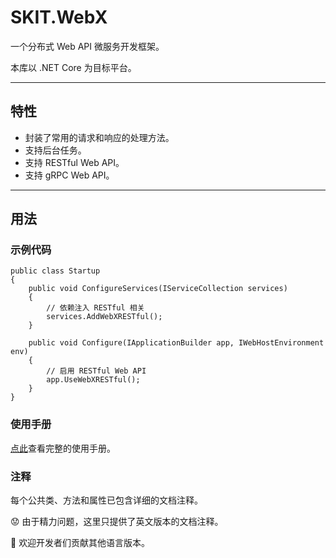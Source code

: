 # SKIT.WebX

一个分布式 Web API 微服务开发框架。

本库以 .NET Core 为目标平台。

---

## 特性

* 封装了常用的请求和响应的处理方法。
* 支持后台任务。
* 支持 RESTful Web API。
* 支持 gRPC Web API。

---

## 用法

### 示例代码

``` CSharp
public class Startup
{
    public void ConfigureServices(IServiceCollection services)
    {
        // 依赖注入 RESTful 相关
        services.AddWebXRESTful();
    }

    public void Configure(IApplicationBuilder app, IWebHostEnvironment env)
    {
        // 启用 RESTful Web API
        app.UseWebXRESTful();
    }
}
```

### 使用手册

[点此](./Guidance.md)查看完整的使用手册。

### 注释

每个公共类、方法和属性已包含详细的文档注释。

😟 由于精力问题，这里只提供了英文版本的文档注释。

🙂 欢迎开发者们贡献其他语言版本。